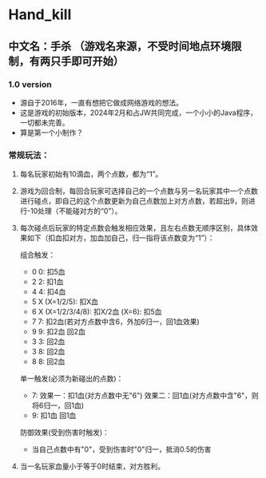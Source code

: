 # Hand_kill  
## 中文名：手杀  （游戏名来源，不受时间地点环境限制，有两只手即可开始）
### 1.0 version
- 源自于2016年，一直有想把它做成网络游戏的想法。
- 这是游戏的初始版本，2024年2月和占JW共同完成，一个小小的Java程序，一切都未完善。
- 算是第一个小制作？

### 常规玩法：
1. 每名玩家初始有10滴血，两个点数，都为“1”。
2. 游戏为回合制，每回合玩家可选择自己的一个点数与另一名玩家其中一个点数进行碰点，即自己的这个点数更新为自己点数加上对方点数，若超出9，则进行-10处理（不能碰对方的“0”）。
3. 每次碰点后玩家的特定点数会触发相应效果，且左右点数无顺序区别，具体效果如下（扣血扣对方，加血加自己，归一指将该点数变为“1”）：
   
    组合触发：
    - 0 0: 扣5血
    - 2 2: 扣1血
    - 4 4: 扣4血
    - 5 X (X=1/2/5): 扣X血
    - 6 X (X=1/2/3/4/8): 扣X/2血
                   (X=6): 扣5血
    - 7 7: 扣2血(若对方点数中含6，外加6归一，回1血效果)
    - 9 9: 扣2血 回2血
    - 3 3: 回2血
    - 3 8: 回2血
    - 8 8: 回2血
    
    单一触发(必须为新碰出的点数)：
    - 7: 效果一：扣1血(对方点数中无"6")
         效果二：回1血(对方点数中含"6"，则将6归一，回1血)
    - 9: 扣1血 回1血
    
    防御效果(受到伤害时触发)：
    - 当自己点数中有"0"，受到伤害时"0"归一，抵消0.5的伤害

4. 当一名玩家血量小于等于0时结束，对方胜利。
